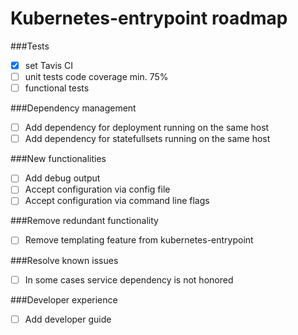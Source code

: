 Kubernetes-entrypoint roadmap
================================

###Tests
- [x] set Tavis CI
- [ ] unit tests code coverage min. 75%
- [ ] functional tests

###Dependency management
- [ ] Add dependency for deployment running on the same host
- [ ] Add dependency for statefullsets running on the same host

###New functionalities
- [ ] Add debug output
- [ ] Accept configuration via config file
- [ ] Accept configuration via command line flags

###Remove redundant functionality
- [ ] Remove templating feature from kubernetes-entrypoint

###Resolve known issues
- [ ] In some cases service dependency is not honored

###Developer experience
- [ ] Add developer guide

